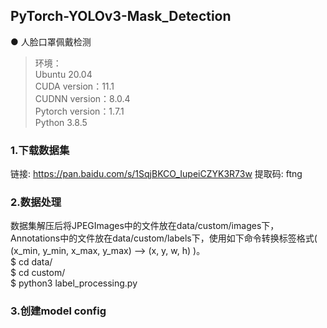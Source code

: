## PyTorch-YOLOv3-Mask_Detection
● 人脸口罩佩戴检测

>环境：  
>Ubuntu 20.04  
>CUDA version：11.1  
>CUDNN version：8.0.4  
>Pytorch version：1.7.1  
>Python 3.8.5  

### 1.下载数据集
链接: https://pan.baidu.com/s/1SqjBKCO_IupeiCZYK3R73w 提取码: ftng
### 2.数据处理
   数据集解压后将JPEGImages中的文件放在data/custom/images下，Annotations中的文件放在data/custom/labels下，使用如下命令转换标签格式( (x_min, y_min, x_max, y_max) -->  (x, y, w, h) )。  
$ cd data/  
$ cd custom/  
$ python3 label_processing.py
### 3.创建model config
